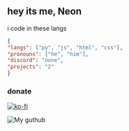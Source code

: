 ## hey its me, Neon
i code in these langs
```json
{
"langs": ["py", "js", "html", "css"],
"pronouns": ["he", "him"],
"discord": "none",
"projects": "2" 
}
```
### donate
[![ko-fi](https://ko-fi.com/img/githubbutton_sm.svg)](https://ko-fi.com/T6T1CR9RB)

![My guthub](https://github-readme-stats.vercel.app/api/?username=NeonGamerBot-QK&count_private=true&theme=tokyonight&showicons=true)
